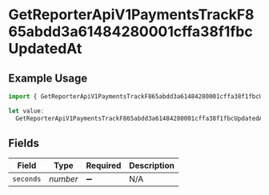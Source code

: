# GetReporterApiV1PaymentsTrackF865abdd3a61484280001cffa38f1fbcUpdatedAt

## Example Usage

```typescript
import { GetReporterApiV1PaymentsTrackF865abdd3a61484280001cffa38f1fbcUpdatedAt } from "@dhaba/safepay-ts/models/operations";

let value:
  GetReporterApiV1PaymentsTrackF865abdd3a61484280001cffa38f1fbcUpdatedAt = {};
```

## Fields

| Field              | Type               | Required           | Description        |
| ------------------ | ------------------ | ------------------ | ------------------ |
| `seconds`          | *number*           | :heavy_minus_sign: | N/A                |
